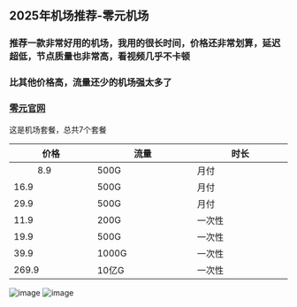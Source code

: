 ## **2025年机场推荐**-零元机场

<h3>推荐一款非常好用的机场，我用的很长时间，价格还非常划算，延迟超低，节点质量也非常高，看视频几乎不卡顿</h3>
<h3>比其他价格高，流量还少的机场强太多了</h3>

<h3><a href="https://xn--z4q48lcvpsq0c.com/#/dashboard" target="_blank">零元官网</a></h3>

这是机场套餐，总共7个套餐<br>
<table width="100%">
  <thead>
    <tr>
      <th width="200px">价格</th>
      <th width="200px">流量</th>
      <th width="200px">时长</th>
    </tr>
  </thead>
  <tbody>
    <tr>
      <td style="width:30%">&nbsp;&nbsp;&nbsp;&nbsp;&nbsp;&nbsp;&nbsp;&nbsp;&nbsp;&nbsp;8.9</td>
      <td width="200px">500G</td>
      <td width="200px">月付</td>
    </tr>
    <tr>
      <td width="200px">16.9</td>
      <td width="200px">500G</td>
      <td width="200px">月付</td>
    </tr>
    <tr>
      <td width="200px">29.9</td>
      <td width="200px">500G</td>
      <td width="200px">月付</td>
    </tr>
    <tr>
      <td width="200px">11.9</td>
      <td width="200px">200G</td>
      <td width="200px">一次性</td>
    </tr>
    <tr>
      <td width="200px">19.9</td>
      <td width="200px">500G</td>
      <td width="200px">一次性</td>
    </tr>
    <tr>
      <td width="200px">39.9</td>
      <td width="200px">1000G</td>
      <td width="200px">一次性</td>
    </tr> 
     <tr>
       <td width="200px">269.9</td>
       <td width="200px">10亿G</td>
       <td width="200px">一次性</td>
    </tr>    
  </tbody>
</table>

![image](https://img.xxxh.de/1749117572577.png)
![image](https://img.xxxh.de/1749117780615.png)
